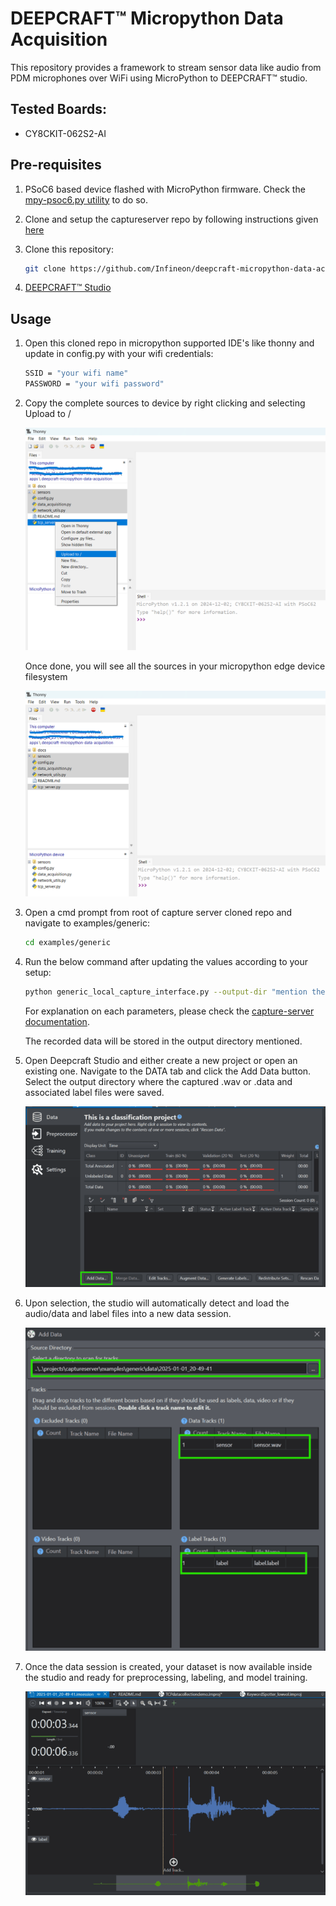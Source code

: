 # DEEPCRAFT™ Micropython Data Acquisition

This repository provides a framework to stream sensor data like audio from PDM microphones over WiFi using MicroPython to DEEPCRAFT™ studio.

## Tested Boards:

- CY8CKIT-062S2-AI

## Pre-requisites
1. PSoC6 based device flashed with MicroPython firmware. Check the [mpy-psoc6.py utility](https://ifx-micropython.readthedocs.io/en/latest/psoc6/installation.html) to do so.

2. Clone and setup the captureserver repo by following instructions given [here](https://bitbucket.org/imagimob/captureserver/src/master/)

3. Clone this repository:
    ```bash
    git clone https://github.com/Infineon/deepcraft-micropython-data-acquisition.git
    ```
4. [DEEPCRAFT™ Studio](https://softwaretools.infineon.com/tools/com.ifx.tb.tool.deepcraftstudio) 

## Usage
1. Open this cloned repo in micropython supported IDE's like thonny and update in config.py with your wifi credentials:
    
    ```bash
    SSID = "your wifi name"
    PASSWORD = "your wifi password"
    ```
2. Copy the complete sources to device by right clicking and selecting Upload to /

    ![Alt text](docs/images/transfer_to_device.png)

    Once done, you will see all the sources in your micropython edge device filesystem

    ![Alt text](docs/images/lib_on_device.png)

2. Open a cmd prompt from root of capture server cloned repo and navigate to examples/generic:
    
    ```bash
    cd examples/generic
    ```

3. Run the below command after updating the values according to your setup:
    
    ```bash
    python generic_local_capture_interface.py --output-dir "mention the output dir" --protocol TCP --ip-address "Board IP address" --port 5000  --data-format ".data or .wav" --data-type h --samples-per-packet 512 --features 1 --sample-rate 16000 --video-disabled.
    ```
    For explanation on each parameters, please check the [capture-server documentation](https://bitbucket.org/imagimob/captureserver/src/master/).

    The recorded data will be stored in the output directory mentioned.

4. Open Deepcraft Studio and either create a new project or open an existing one. Navigate to the DATA tab and click the Add Data button. Select the output directory where the captured .wav or .data and associated label files were saved.

    ![Alt text](docs/images/training_add_data.png)

5. Upon selection, the studio will automatically detect and load the audio/data and label files into a new data session.

    ![Alt text](docs/images/training_data_view.png)

6. Once the data session is created, your dataset is now available inside the studio and ready for preprocessing, labeling, and model training.

    ![Alt text](docs/images/training_data_session.png)
